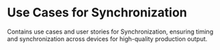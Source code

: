 # Use Cases for Synchronization
Contains use cases and user stories for Synchronization, ensuring timing and synchronization across devices for high-quality production output.
